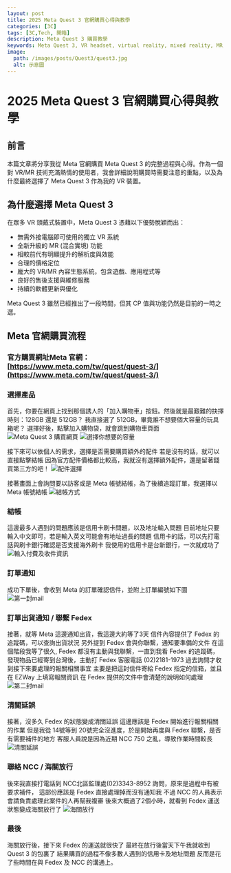 ```yaml
---
layout: post
title: 2025 Meta Quest 3 官網購買心得與教學
categories: [3C]
tags: [3C,Tech, 開箱]
description: Meta Quest 3 購買教學
keywords: Meta Quest 3, VR headset, virtual reality, mixed reality, MR, VR gaming, Meta Store, Quest 3 購買, Quest 3 開箱, Meta Quest, Oculus, VR 眼鏡
image:
  path: /images/posts/Quest3/quest3.jpg
  alt: 示意圖
---
```

 
# 2025 Meta Quest 3  官網購買心得與教學

## 前言
本篇文章將分享我從 Meta 官網購買 Meta Quest 3 的完整過程與心得。作為一個對 VR/MR 技術充滿熱情的使用者，我會詳細說明購買時需要注意的重點，以及為什麼最終選擇了 Meta Quest 3 作為我的 VR 裝置。

## 為什麼選擇 Meta Quest 3
在眾多 VR 頭戴式裝置中，Meta Quest 3 憑藉以下優勢脫穎而出：
- 無需外接電腦即可使用的獨立 VR 系統
- 全新升級的 MR (混合實境) 功能
- 相較前代有明顯提升的解析度與效能
- 合理的價格定位
- 龐大的 VR/MR 內容生態系統，包含遊戲、應用程式等
- 良好的售後支援與維修服務
- 持續的軟體更新與優化

Meta Quest 3 雖然已經推出了一段時間，但其 CP 值與功能仍然是目前的一時之選。

## Meta 官網購買流程
### 官方購買網址Meta 官網：[https://www.meta.com/tw/quest/quest-3/](https://www.meta.com/tw/quest/quest-3/)

### 選擇產品
首先，你要在網頁上找到那個誘人的「加入購物車」按鈕。然後就是最艱難的抉擇時刻：128GB 還是 512GB？
我直接選了 512GB，畢竟誰不想要個大容量的玩具箱呢？
選擇好後，點擊加入購物袋，就會跳到購物車頁面
![Meta Quest 3 購買網頁](/images/posts/Quest3/Web.jpg)
![選擇你想要的容量](/images/posts/Quest3/choose.jpg)

接下來可以依個人的需求，選擇是否需要購買額外的配件
若是沒有的話，就可以直接點擊結帳
因為官方配件價格都比較高，我就沒有選擇額外配件，還是留著錢買第三方的吧！
![配件選擇](/images/posts/Quest3/accessories.jpg)

接著畫面上會詢問要以訪客或是 Meta 帳號結帳，為了後續追蹤訂單，我選擇以 Meta 帳號結帳
![結帳方式](/images/posts/Quest3/method.jpg)

### 結帳
這邊最多人遇到的問題應該是信用卡刷卡問題，以及地址輸入問題
目前地址只要輸入中文即可，若是輸入英文可能會有地址過長的問題
信用卡的話，可以先打電話與刷卡銀行確認是否支援海外刷卡
我使用的信用卡是台新銀行，一次就成功了
![輸入付費及收件資訊](/images/posts/Quest3/paypage.jpg)

### 訂單通知
成功下單後，會收到 Meta 的訂單確認信件，並附上訂單編號如下圖
![第一封mail](/images/posts/Quest3/email1.jpg)

### 訂單出貨通知 / 聯繫 Fedex 
接著，就等 Meta 這邊通知出貨，我這邊大約等了3天 
信件內容提供了 Fedex 的追蹤碼，可以查詢出貨狀況
另外提到 Fedex 會與你聯繫，通知要準備的文件
在這個階段我等了很久,  Fedex 都沒有主動與我聯繫，一直到我看 Fedex 的追蹤碼，
發現物品已經寄到台灣後，主動打 Fedex 客服電話 (02)2181-1973 過去詢問才收到接下來要處理的報關相關事宜
主要是把這封信件寄給 Fedex 指定的信箱，並且在 EZWay 上填寫報關資訊
在 Fedex 提供的文件中會清楚的說明如何處理
![第二封mail](/images/posts/Quest3/deliver.jpg)

### 清關延誤
接著，沒多久 Fedex 的狀態變成清關延誤
這邊應該是 Fedex 開始進行報關相關的作業
但是我從 14號等到 20號完全沒進度，於是開始再度與 Fedex 聯繫，是否有需要補件的地方
客服人員說是因為近期 NCC 750 之亂，導致作業時間較長
![清關延誤](/images/posts/Quest3/status.jpg)

### 聯絡 NCC / 海關放行
後來我直接打電話到 NCC北區監理處(02)3343-8952 詢問，原來是過程中有被要求補件，
這部份應該是 Fedex 直接處理掉而沒有通知我
不過 NCC 的人員表示會請負責處理此案件的人再幫我複審
後來大概過了2個小時，就看到 Fedex 運送狀態變成海關放行了
![海關放行](/images/posts/Quest3/pass.jpg)

### 最後
海關放行後，接下來 Fedex 的運送就很快了
最終在放行後當天下午我就收到 Quest 3 的包裏了
結果購買的過程不像多數人遇到的信用卡及地址問題
反而是花了些時間在與 Fedex 及 NCC 的溝通上。


